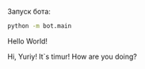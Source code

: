 Запуск бота:

```bash
python -m bot.main
```
Hello World!

Hi, Yuriy! It`s timur! How are you doing?